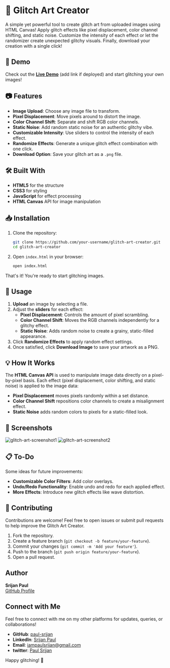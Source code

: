 # 🎨 Glitch Art Creator

A simple yet powerful tool to create glitch art from uploaded images using HTML Canvas! Apply glitch effects like pixel displacement, color channel shifting, and static noise. Customize the intensity of each effect or let the randomizer create unexpected glitchy visuals. Finally, download your creation with a single click!

## 🚀 Demo

Check out the **[Live Demo](#)** (add link if deployed) and start glitching your own images!

## 📷 Features

- **Image Upload**: Choose any image file to transform.
- **Pixel Displacement**: Move pixels around to distort the image.
- **Color Channel Shift**: Separate and shift RGB color channels.
- **Static Noise**: Add random static noise for an authentic glitchy vibe.
- **Customizable Intensity**: Use sliders to control the intensity of each effect.
- **Randomize Effects**: Generate a unique glitch effect combination with one click.
- **Download Option**: Save your glitch art as a `.png` file.

## 🛠️ Built With

- **HTML5** for the structure
- **CSS3** for styling
- **JavaScript** for effect processing
- **HTML Canvas** API for image manipulation

## 📥 Installation

1. Clone the repository:
   ```bash
   git clone https://github.com/your-username/glitch-art-creator.git
   cd glitch-art-creator
   ```

2. Open `index.html` in your browser:
   ```bash
   open index.html
   ```

That's it! You're ready to start glitching images.

## 📄 Usage

1. **Upload** an image by selecting a file.
2. Adjust the **sliders** for each effect:
   - **Pixel Displacement**: Controls the amount of pixel scrambling.
   - **Color Channel Shift**: Moves the RGB channels independently for a glitchy effect.
   - **Static Noise**: Adds random noise to create a grainy, static-filled appearance.
3. Click **Randomize Effects** to apply random effect settings.
4. Once satisfied, click **Download Image** to save your artwork as a PNG.



## 💡 How It Works

The **HTML Canvas API** is used to manipulate image data directly on a pixel-by-pixel basis. Each effect (pixel displacement, color shifting, and static noise) is applied to the image data:

- **Pixel Displacement** moves pixels randomly within a set distance.
- **Color Channel Shift** repositions color channels to create a misalignment effect.
- **Static Noise** adds random colors to pixels for a static-filled look.

## 🎨 Screenshots

![glitch-art-screenshot1](images/glitch_art_screenshot1.png)
![glitch-art-screenshot2](images/glitch_art_screenshot2.png)

## 📋 To-Do

Some ideas for future improvements:
- **Customizable Color Filters**: Add color overlays.
- **Undo/Redo Functionality**: Enable undo and redo for each applied effect.
- **More Effects**: Introduce new glitch effects like wave distortion.

## 🤝 Contributing

Contributions are welcome! Feel free to open issues or submit pull requests to help improve the Glitch Art Creator.

1. Fork the repository.
2. Create a feature branch (`git checkout -b feature/your-feature`).
3. Commit your changes (`git commit -m 'Add your feature'`).
4. Push to the branch (`git push origin feature/your-feature`).
5. Open a pull request.


## Author

**Srijan Paul**  
[GitHub Profile](https://github.com/paul-srijan)


## Connect with Me

Feel free to connect with me on my other platforms for updates, queries, or collaborations!


- **GitHub**: [paul-srijan](https://github.com/paul-srijan)
- **LinkedIn**: [Srijan Paul](https://www.linkedin.com/in/srijan-paul-547354260/)
- **Email**: iampaulsrijan@gmail.com
- **twitter**: [Paul Srijan](https://x.com/iampaulsrijan)


Happy glitching! 🎉

